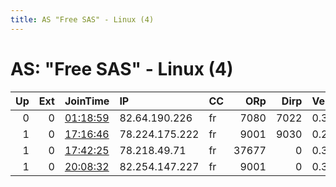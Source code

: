 ```yaml
---
title: AS "Free SAS" - Linux (4)
---
```


# AS: "Free SAS" - Linux (4)

|   Up |   Ext | JoinTime                                                                                            | IP             | CC   |   ORp |   Dirp | Version   | Contact   | Nickname   |   eFamMembers |
|-----:|------:|:----------------------------------------------------------------------------------------------------|:---------------|:-----|------:|-------:|:----------|:----------|:-----------|--------------:|
|    0 |     0 | [01:18:59](https://metrics.torproject.org/rs.html#details/68EF49F26BDAB28ED59D4774831D5F6D07235599) | 82.64.190.226  | fr   |  7080 |   7022 | 0.3.5.8   | None      | Unnamed    |             1 |
|    1 |     0 | [17:16:46](https://metrics.torproject.org/rs.html#details/4E3D7F69B5BE070E58DB1D9B6B9EEDFF8338619F) | 78.224.175.222 | fr   |  9001 |   9030 | 0.2.9.16  | None      | kod        |             1 |
|    1 |     0 | [17:42:25](https://metrics.torproject.org/rs.html#details/E35D8CF6433CBC4D48B3CE1A8D78B3C0B323537C) | 78.218.49.71   | fr   | 37677 |      0 | 0.3.5.8   | None      | snap277    |             1 |
|    1 |     0 | [20:08:32](https://metrics.torproject.org/rs.html#details/867982ADCFBE55EC1C00A5B34C8991FF87605906) | 82.254.147.227 | fr   |  9001 |      0 | 0.3.5.8   | None      | roTor      |             1 |

